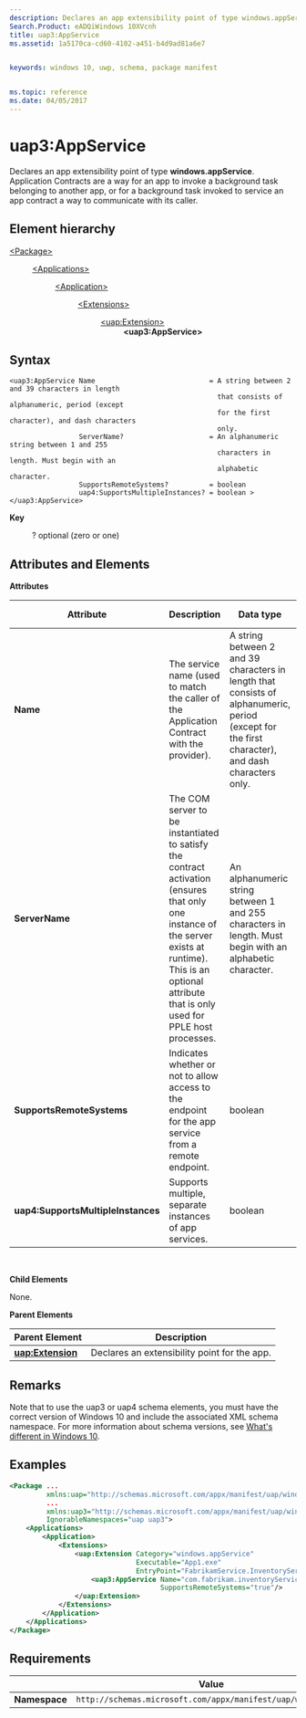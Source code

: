 ```yaml
---
description: Declares an app extensibility point of type windows.appService (uap3:AppService).
Search.Product: eADQiWindows 10XVcnh
title: uap3:AppService
ms.assetid: 1a5170ca-cd60-4102-a451-b4d9ad81a6e7


keywords: windows 10, uwp, schema, package manifest


ms.topic: reference
ms.date: 04/05/2017
---
```


# uap3:AppService


Declares an app extensibility point of type **windows.appService**. Application Contracts are a way for an app to invoke a background task belonging to another app, or for a background task invoked to service an app contract a way to communicate with its caller.

## Element hierarchy

<dl>
<dt><a href="element-package.md">&lt;Package&gt;</a></dt>
<dd>
<dl>
<dt><a href="element-applications.md">&lt;Applications&gt;</a></dt>
<dd>
<dl>
<dt><a href="element-application.md">&lt;Application&gt;</a></dt>
<dd>
<dl>
<dt><a href="element-1-extensions.md">&lt;Extensions&gt;</a></dt>
<dd>
<dl>
<dt><a href="element-uap-extension.md">&lt;uap:Extension&gt;</a></dt>
<dd><b>&lt;uap3:AppService&gt;</b></dd>
</dl>
</dd>
</dl>
</dd>
</dl>
</dd>
</dl>
</dd>
</dl>

## Syntax


```
<uap3:AppService Name                            = A string between 2 and 39 characters in length 
                                                   that consists of alphanumeric, period (except 
                                                   for the first character), and dash characters 
                                                   only.
                 ServerName?                     = An alphanumeric string between 1 and 255 
                                                   characters in length. Must begin with an 
                                                   alphabetic character.
                 SupportsRemoteSystems?          = boolean 
                 uap4:SupportsMultipleInstances? = boolean >
</uap3:AppService>
```

**Key**

          ? optional (zero or one)

## Attributes and Elements


**Attributes**

| Attribute | Description | Data type  | Required | Default value |
|-----------|-------------|------------|----------|---------------|
| **Name**  | The service name (used to match the caller of the Application Contract with the provider). | A string between 2 and 39 characters in length that consists of alphanumeric, period (except for the first character), and dash characters only. | Yes  |
| **ServerName**  | The COM server to be instantiated to satisfy the contract activation (ensures that only one instance of the server exists at runtime). This is an optional attribute that is only used for PPLE host processes. | An alphanumeric string between 1 and 255 characters in length. Must begin with an alphabetic character. | No   |  |
| **SupportsRemoteSystems** | Indicates whether or not to allow access to the endpoint for the app service from a remote endpoint.| boolean  | No  |    |
| **uap4:SupportsMultipleInstances** | Supports multiple, separate instances of app services. | boolean  | No  |    |


 

**Child Elements**

None.

**Parent Elements**

| Parent Element                                 | Description                                  |
|------------------------------------------------|----------------------------------------------|
| [**uap:Extension**](element-uap-extension.md) | Declares an extensibility point for the app. |


## Remarks
Note that to use the uap3 or uap4 schema elements, you must have the correct version of Windows 10 and include the associated XML schema namespace. For more information about schema versions, see [What's different in Windows 10](what-s-changed-in-windows-10.md).  

## Examples


```XML
<Package ...
         xmlns:uap="http://schemas.microsoft.com/appx/manifest/uap/windows10"  
         ...
         xmlns:uap3="http://schemas.microsoft.com/appx/manifest/uap/windows10/3"  
         IgnorableNamespaces="uap uap3">
    <Applications>
        <Application>
            <Extensions>
                <uap:Extension Category="windows.appService" 
                               Executable="App1.exe" 
                               EntryPoint="FabrikamService.InventoryServiceTask">    
                    <uap3:AppService Name="com.fabrikam.inventoryService" 
                                     SupportsRemoteSystems="true"/>  
                </uap:Extension>  
            </Extensions>
        </Application>
    </Applications>
</Package>
```

## Requirements


|               | Value                                                       |
|---------------|-------------------------------------------------------------|
| **Namespace** | `http://schemas.microsoft.com/appx/manifest/uap/windows10/3` |

 

 

 




